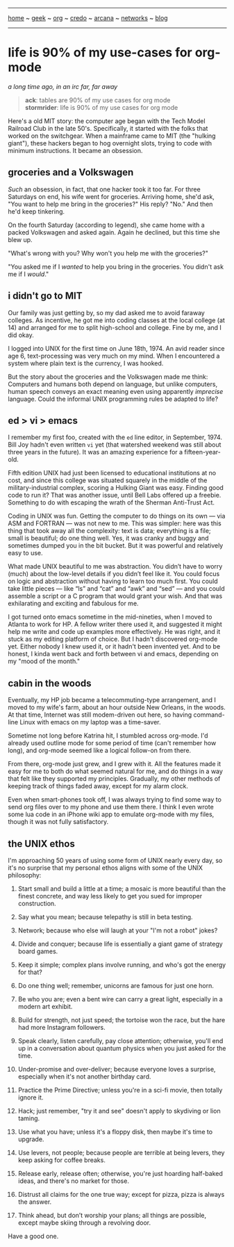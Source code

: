 -----
[home](README.md) ~ [geek](geekcode.md) ~ [org](orgmode.md) ~ [credo](credo.md) ~ [arcana](arcana.md) ~ [networks](networking.md) ~ [blog](blogroll.md)

-----

# life is 90% of my use-cases for org-mode

*a long time ago, in an irc far, far away*

> **ack**: tables are 90% of my use cases for org mode  
> **stormrider**: life is 90% of my use cases for org mode  

Here's a old MIT story: the computer age began with the Tech Model Railroad Club in the late 50's. Specifically, it started with the folks that worked on the switchgear.  When a mainframe came to MIT (the "hulking giant"), these hackers began to hog overnight slots, trying to code with minimum instructions.  It became an obsession.

## groceries and a Volkswagen

*Such* an obsession, in fact, that one hacker took it too far. For three Saturdays on end, his wife went for groceries.  Arriving home, she'd ask, "You want to help me bring in the groceries?" His reply? "No."  And then he'd keep tinkering.

On the fourth Saturday (according to legend), she came home with a packed Volkswagen and asked again.  Again he declined, but this time she blew up.

"What's wrong with you?  Why won't you help me with the groceries?"

"You asked me if I *wanted* to help you bring in the groceries.  You didn't ask me if I *would*."

## i didn't go to MIT

Our family was just getting by, so my dad asked me to avoid faraway colleges. As incentive, he got me into coding classes at the local college (at 14) and arranged for me to split high-school and college. Fine by me, and I did okay.

I logged into UNIX for the first time on June 18th, 1974.  An avid reader since age 6, text-processing was very much on my mind.  When I encountered a system where plain text is the currency, I was hooked.

But the story about the groceries and the Volkswagen made me think: Computers and humans both depend on language, but unlike computers, human speech conveys an exact meaning even using apparently *imprecise* language.  Could the informal UNIX programming rules be adapted to life?

## ed > vi > emacs

I remember my first foo, created with the ``ed`` line editor, in September, 1974. Bill Joy hadn't even written ``vi`` yet (that watershed weekend was still about three years in the future).  It was an amazing experience for a fifteen-year-old.

Fifth edition UNIX had just been licensed to educational institutions at no cost, and since this college was situated squarely in the middle of the military-industrial complex, scoring a Hulking Giant was easy. Finding good code to run it? That was another issue, until Bell Labs offered up a freebie. Something to do with escaping the wrath of the Sherman Anti-Trust Act.

Coding in UNIX was fun. Getting the computer to do things on its own — via ASM and FORTRAN — was not new to me. This was simpler: here was this thing that took away all the complexity: text is data; everything is a file; small is beautiful; do one thing well. Yes, it was cranky and buggy and sometimes dumped you in the bit bucket. But it was powerful and relatively easy to use.

What made UNIX beautiful to me was abstraction. You didn’t have to worry (much) about the low-level details if you didn’t feel like it. You could focus on logic and abstraction without having to learn too much first. You could take little pieces — like “ls” and “cat” and “awk” and “sed” — and you could assemble a script or a C program that would grant your wish. And that was exhilarating and exciting and fabulous for me.

I got turned onto emacs sometime in the mid-nineties, when I moved to Atlanta to work for HP.  A fellow writer there used it, and suggested it might help me write and code up examples more effectively.  He was right, and it stuck as my editing platform of choice. But I hadn't discovered org-mode yet. Either nobody I knew used it, or it hadn't been invented yet.  And to be honest, I kinda went back and forth between vi and emacs, depending on my "mood of the month."

## cabin in the woods

Eventually, my HP job became a telecommuting-type arrangement, and I moved to my wife's farm, about an hour outside New Orleans, in the woods.  At that time, Internet was still modem-driven out here, so having command-line Linux with emacs on my laptop was a time-saver.  

Sometime not long before Katrina hit, I stumbled across org-mode.  I'd already used outline mode for some period of time (can't remember how long), and org-mode seemed like a logical follow-on from there.

From there, org-mode just grew, and I grew with it.  All the features made it easy for me to both do what seemed natural for me, and do things in a way that felt like they supported my principles.  Gradually, my other methods of keeping track of things faded away, except for my alarm clock. 

Even when smart-phones took off, I was always trying to find some way to send org files over to my phone and use them there.  I think I even wrote some lua code in an iPhone wiki app to emulate org-mode with my files, though it was not fully satisfactory.

## the UNIX ethos

I'm approaching 50 years of using some form of UNIX nearly every day, so it's no surprise that my personal ethos aligns with some of the UNIX philosophy:

1. Start small and build a little at a time; a mosaic is more beautiful than the finest concrete, and way less likely to get you sued for improper construction.

2. Say what you mean; because telepathy is still in beta testing.

3. Network; because who else will laugh at your "I'm not a robot" jokes?

4. Divide and conquer; because life is essentially a giant game of strategy board games.

5. Keep it simple; complex plans involve running, and who's got the energy for that?

6. Do one thing well; remember, unicorns are famous for just one horn.

7. Be who you are; even a bent wire can carry a great light, especially in a modern art exhibit.

8. Build for strength, not just speed; the tortoise won the race, but the hare had more Instagram followers.

9. Speak clearly, listen carefully, pay close attention; otherwise, you'll end up in a conversation about quantum physics when you just asked for the time.

10. Under-promise and over-deliver; because everyone loves a surprise, especially when it's not another birthday card.

11. Practice the Prime Directive; unless you're in a sci-fi movie, then totally ignore it.

12. Hack; just remember, "try it and see" doesn't apply to skydiving or lion taming.

13. Use what you have; unless it's a floppy disk, then maybe it's time to upgrade.

14. Use levers, not people; because people are terrible at being levers, they keep asking for coffee breaks.

15. Release early, release often; otherwise, you're just hoarding half-baked ideas, and there's no market for those.

16. Distrust all claims for the one true way; except for pizza, pizza is always the answer.

17. Think ahead, but don’t worship your plans; all things are possible, except maybe skiing through a revolving door.

Have a good one.
